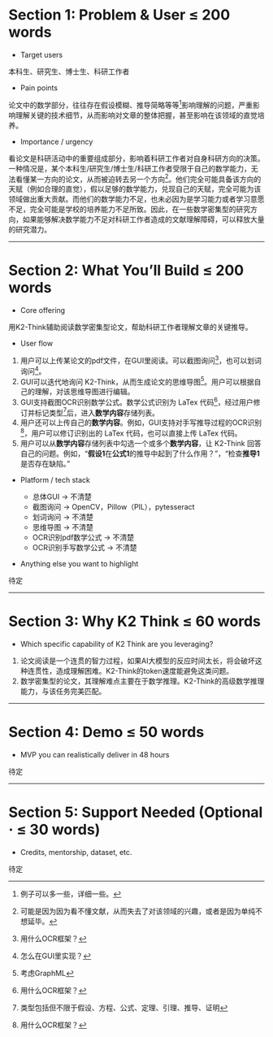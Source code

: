 # Section 1: Problem & User ≤ 200 words
-	Target users
  
  本科生、研究生、博士生、科研工作者
  
-	Pain points
  
  论文中的数学部分，往往存在假设模糊、推导简略等等[^2]影响理解的问题，严重影响理解关键的技术细节，从而影响对文章的整体把握，甚至影响在该领域的直觉培养。

  [^2]: 例子可以多一些，详细一些。

-	Importance / urgency
  
  看论文是科研活动中的重要组成部分，影响着科研工作者对自身科研方向的决策。一种情况是，某个本科生/研究生/博士生/科研工作者受限于自己的数学能力，无法看懂某一方向的论文，从而被迫转去另一个方向[^1]。他们完全可能具备该方向的天赋（例如合理的直觉），假以足够的数学能力，兑现自己的天赋，完全可能为该领域做出重大贡献。而他们的数学能力不足，也未必因为是学习能力或者学习意愿不足，完全可能是学校的培养能力不足所致。因此，在一些数学密集型的研究方向，如果能够解决数学能力不足对科研工作者造成的文献理解障碍，可以释放大量的研究潜力。

  [^1]: 可能是因为因为看不懂文献，从而失去了对该领域的兴趣，或者是因为单纯不想延毕。


 	

---

# Section 2: What You’ll Build ≤ 200 words
-	Core offering

  用K2-Think辅助阅读数学密集型论文，帮助科研工作者理解文章的关键推导。
  
-	User flow

  1. 用户可以上传某论文的pdf文件，在GUI里阅读。可以截图询问[^4]，也可以划词询问[^5]。
  2. GUI可以迭代地询问 K2-Think，从而生成论文的思维导图[^7]。用户可以根据自己的理解，对该思维导图进行编辑。
  3. GUI支持截图OCR识别数学公式。数学公式识别为 LaTex 代码[^4]，经过用户修订并标记类型[^3]后，进入**数学内容**存储列表。
  4. 用户还可以上传自己的**数学内容**。例如，GUI支持对手写推导过程的OCR识别[^6]，用户可以修订识别出的 LaTex 代码，也可以直接上传 LaTex 代码。
  5. 用户可以从**数学内容**存储列表中勾选一个或多个**数学内容**，让 K2-Think 回答自己的问题。例如，“**假设1**在**公式1**的推导中起到了什么作用？”，“检查**推导1**是否存在缺陷。”

  [^3]: 类型包括但不限于假设、方程、公式、定理、引理、推导、证明
  [^4]: 用什么OCR框架？
  [^5]: 怎么在GUI里实现？
  [^6]: 用什么OCR框架？
  [^7]: 考虑GraphML
  
-	Platform / tech stack

    - 总体GUI -> 不清楚
    - 截图询问 -> OpenCV，Pillow（PIL），pytesseract
    - 划词询问 -> 不清楚
    - 思维导图 -> 不清楚
    - OCR识别pdf数学公式 -> 不清楚
    - OCR识别手写数学公式 -> 不清楚

    
-	Anything else you want to highlight

  待定

---

# Section 3: Why K2 Think ≤ 60 words
-	Which specific capability of K2 Think are you leveraging?

  1. 论文阅读是一个连贯的智力过程，如果AI大模型的反应时间太长，将会破坏这种连贯性，造成理解困难。K2-Think的token速度能避免这类问题。
  2. 数学密集型的论文，其理解难点主要在于数学推理。K2-Think的高级数学推理能力，与该任务完美匹配。
     
---

# Section 4: Demo ≤ 50 words
-	MVP you can realistically deliver in 48 hours

  待定

---

# Section 5: Support Needed (Optional · ≤ 30 words)
-	Credits, mentorship, dataset, etc.

  待定
